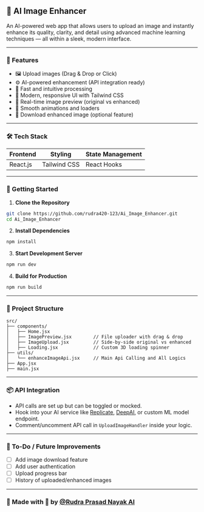 ## 🌟 AI Image Enhancer

An AI-powered web app that allows users to upload an image and instantly enhance its quality, clarity, and detail using advanced machine learning techniques — all within a sleek, modern interface.

---

### 📸 Features

- 🖼️ Upload images (Drag & Drop or Click)
- ⚙️ AI-powered enhancement (API integration ready)
- 🧠 Fast and intuitive processing
- 🎨 Modern, responsive UI with Tailwind CSS
- 🔄 Real-time image preview (original vs enhanced)
- 🧼 Smooth animations and loaders
- 📂 Download enhanced image (optional feature)

---

### 🛠️ Tech Stack

| Frontend   | Styling      | State Management |
|------------|--------------|------------------|
| React.js   | Tailwind CSS | React Hooks      |

---

### 🚀 Getting Started

1. **Clone the Repository**

```bash
git clone https://github.com/rudra420-123/Ai_Image_Enhancer.git
cd Ai_Image_Enhancer
```

2. **Install Dependencies**

```bash
npm install
```

3. **Start Development Server**

```bash
npm run dev
```

4. **Build for Production**

```bash
npm run build
```

---

### 📁 Project Structure

```
src/
├── components/
│   ├── Home.jsx
│   ├── ImagePreview.jsx        // File uploader with drag & drop
│   ├── ImageUpload.jsx         // Side-by-side original vs enhanced
│   ├── Loading.jsx             // Custom 3D loading spinner
├── utils/
│   └── enhanceImageApi.jsx     // Main Api Calling and All Logics
├── App.jsx
├── main.jsx
```

---

### 📦 API Integration

- API calls are set up but can be toggled or mocked.
- Hook into your AI service like [Replicate](https://replicate.com), [DeepAI](https://deepai.org/), or custom ML model endpoint.
- Comment/uncomment API call in `UploadImageHandler` inside your logic.

---

### 📌 To-Do / Future Improvements

- [ ] Add image download feature  
- [ ] Add user authentication  
- [ ] Upload progress bar  
- [ ] History of uploaded/enhanced images

---

### 🤖 Made with 💙 by [@Rudra Prasad Nayak AI](https://github.com/rudra420-123/)